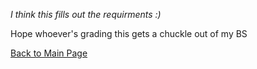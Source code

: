 _I think this fills out the requirments :)_

Hope whoever's grading this gets a chuckle out of my BS

[Back to Main Page](https://github.com/Axelflow/Axelflow.git)
